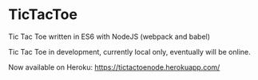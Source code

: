 # TicTacToe
Tic Tac Toe written in ES6 with NodeJS (webpack and babel)

Tic Tac Toe in development, currently local only, eventually will be online.

Now available on Heroku: https://tictactoenode.herokuapp.com/
